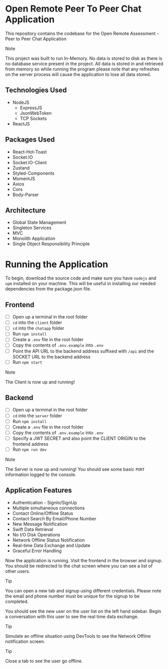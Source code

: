 # Open Remote Peer To Peer Chat Application

This repository contains the codebase for the Open Remote Assessment - Peer to Peer Chat Application

> [!NOTE]
> This project was built to run In-Memory. No data is stored to disk as there is no database service present in the project. All data is stored in and retrieved from memory so while running the program please note that any refreshes on the server process will cause the application to lose all data stored.

## Technologies Used

-   NodeJS
    -   ExpressJS
    -   JsonWebToken
    -   TCP Sockets
-   ReactJS

## Packages Used

-   React-Hot-Toast
-   Socket.IO
-   Socket.IO-Client
-   Zustand
-   Styled-Components
-   MomentJS
-   Axios
-   Cors
-   Body-Parser

## Architecture

-   Global State Management
-   Singleton Services
-   MVC
-   Monolith Application
-   Single Object Responsibility Principle

# Running the Application

To begin, download the source code and make sure you have `nodejs` and `npm` installed on your machine. This will be useful in installing our needed dependencies from the package.json file.

## Frontend

-   [ ] Open up a terminal in the root folder
-   [ ] `cd` into the `client` folder
-   [ ] `cd` into the `chatapp` folder
-   [ ] Run `npm install`
-   [ ] Create a `.env` file in the root folder
-   [ ] Copy the contents of `.env.example` into `.env`
-   [ ] Point the API URL to the backend address suffixed with `/api` and the SOCKET URL to the backend address
-   [ ] Run `npm start`

> [!NOTE]
> The Client is now up and running!

## Backend

-   [ ] Open up a terminal in the root folder
-   [ ] `cd` into the `server` folder
-   [ ] Run `npm install`
-   [ ] Create a `.env` file in the root folder
-   [ ] Copy the contents of `.env.example` into `.env`
-   [ ] Specify a JWT SECRET and also point the CLIENT ORIGIN to the frontend address
-   [ ] Run `npm run dev`

> [!NOTE]
> The Server is now up and running! You should see some basic `PORT` information logged to the console.

## Application Features

-   Authentication - SignIn/SignUp
-   Multiple simultaneous connections
-   Contact Online/Offline Status
-   Contact Search By Email/Phone Number
-   New Message Notification
-   Swift Data Retrieval
-   No I/O Disk Operations
-   Network Offline Status Notification
-   Real-time Data Exchange and Update
-   Graceful Error Handling

Now the application is running. Visit the frontend in the browser and signup.
You should be redirected to the chat screen where you can see a list of other users.

> [!TIP]
> You can open a new tab and signup using different credentials. Please note the email and phone number must be unique for the signup to be completed.

You should see the new user on the user list on the left hand sidebar.
Begin a conversation with this user to see the real time data exchange.

> [!TIP]
> Simulate an offline situation using DevTools to see the Network Offline notification screen.

> [!TIP]
> Close a tab to see the user go offline.
